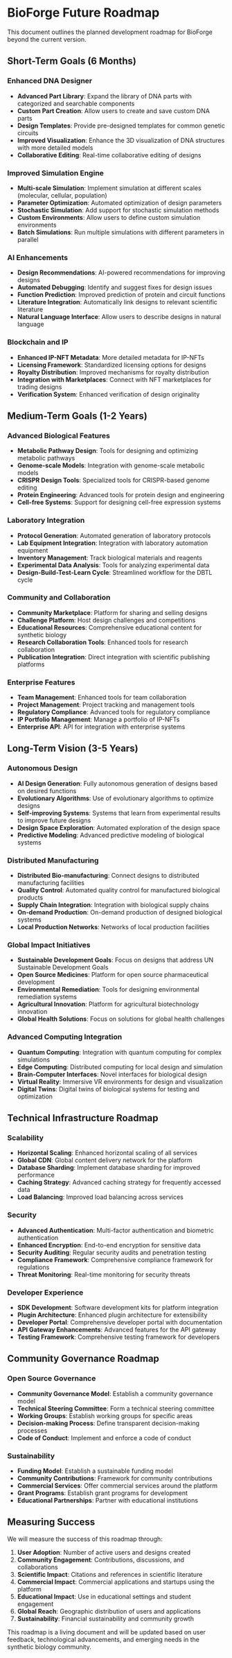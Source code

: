 # BioForge Future Roadmap

This document outlines the planned development roadmap for BioForge beyond the current version.

## Short-Term Goals (6 Months)

### Enhanced DNA Designer

- **Advanced Part Library**: Expand the library of DNA parts with categorized and searchable components
- **Custom Part Creation**: Allow users to create and save custom DNA parts
- **Design Templates**: Provide pre-designed templates for common genetic circuits
- **Improved Visualization**: Enhance the 3D visualization of DNA structures with more detailed models
- **Collaborative Editing**: Real-time collaborative editing of designs

### Improved Simulation Engine

- **Multi-scale Simulation**: Implement simulation at different scales (molecular, cellular, population)
- **Parameter Optimization**: Automated optimization of design parameters
- **Stochastic Simulation**: Add support for stochastic simulation methods
- **Custom Environments**: Allow users to define custom simulation environments
- **Batch Simulations**: Run multiple simulations with different parameters in parallel

### AI Enhancements

- **Design Recommendations**: AI-powered recommendations for improving designs
- **Automated Debugging**: Identify and suggest fixes for design issues
- **Function Prediction**: Improved prediction of protein and circuit functions
- **Literature Integration**: Automatically link designs to relevant scientific literature
- **Natural Language Interface**: Allow users to describe designs in natural language

### Blockchain and IP

- **Enhanced IP-NFT Metadata**: More detailed metadata for IP-NFTs
- **Licensing Framework**: Standardized licensing options for designs
- **Royalty Distribution**: Improved mechanisms for royalty distribution
- **Integration with Marketplaces**: Connect with NFT marketplaces for trading designs
- **Verification System**: Enhanced verification of design originality

## Medium-Term Goals (1-2 Years)

### Advanced Biological Features

- **Metabolic Pathway Design**: Tools for designing and optimizing metabolic pathways
- **Genome-scale Models**: Integration with genome-scale metabolic models
- **CRISPR Design Tools**: Specialized tools for CRISPR-based genome editing
- **Protein Engineering**: Advanced tools for protein design and engineering
- **Cell-free Systems**: Support for designing cell-free expression systems

### Laboratory Integration

- **Protocol Generation**: Automated generation of laboratory protocols
- **Lab Equipment Integration**: Integration with laboratory automation equipment
- **Inventory Management**: Track biological materials and reagents
- **Experimental Data Analysis**: Tools for analyzing experimental data
- **Design-Build-Test-Learn Cycle**: Streamlined workflow for the DBTL cycle

### Community and Collaboration

- **Community Marketplace**: Platform for sharing and selling designs
- **Challenge Platform**: Host design challenges and competitions
- **Educational Resources**: Comprehensive educational content for synthetic biology
- **Research Collaboration Tools**: Enhanced tools for research collaboration
- **Publication Integration**: Direct integration with scientific publishing platforms

### Enterprise Features

- **Team Management**: Enhanced tools for team collaboration
- **Project Management**: Project tracking and management tools
- **Regulatory Compliance**: Advanced tools for regulatory compliance
- **IP Portfolio Management**: Manage a portfolio of IP-NFTs
- **Enterprise API**: API for integration with enterprise systems

## Long-Term Vision (3-5 Years)

### Autonomous Design

- **AI Design Generation**: Fully autonomous generation of designs based on desired functions
- **Evolutionary Algorithms**: Use of evolutionary algorithms to optimize designs
- **Self-improving Systems**: Systems that learn from experimental results to improve future designs
- **Design Space Exploration**: Automated exploration of the design space
- **Predictive Modeling**: Advanced predictive modeling of biological systems

### Distributed Manufacturing

- **Distributed Bio-manufacturing**: Connect designs to distributed manufacturing facilities
- **Quality Control**: Automated quality control for manufactured biological products
- **Supply Chain Integration**: Integration with biological supply chains
- **On-demand Production**: On-demand production of designed biological systems
- **Local Production Networks**: Networks of local production facilities

### Global Impact Initiatives

- **Sustainable Development Goals**: Focus on designs that address UN Sustainable Development Goals
- **Open Source Medicines**: Platform for open source pharmaceutical development
- **Environmental Remediation**: Tools for designing environmental remediation systems
- **Agricultural Innovation**: Platform for agricultural biotechnology innovation
- **Global Health Solutions**: Focus on solutions for global health challenges

### Advanced Computing Integration

- **Quantum Computing**: Integration with quantum computing for complex simulations
- **Edge Computing**: Distributed computing for local design and simulation
- **Brain-Computer Interfaces**: Novel interfaces for biological design
- **Virtual Reality**: Immersive VR environments for design and visualization
- **Digital Twins**: Digital twins of biological systems for testing and optimization

## Technical Infrastructure Roadmap

### Scalability

- **Horizontal Scaling**: Enhanced horizontal scaling of all services
- **Global CDN**: Global content delivery network for the platform
- **Database Sharding**: Implement database sharding for improved performance
- **Caching Strategy**: Advanced caching strategy for frequently accessed data
- **Load Balancing**: Improved load balancing across services

### Security

- **Advanced Authentication**: Multi-factor authentication and biometric authentication
- **Enhanced Encryption**: End-to-end encryption for sensitive data
- **Security Auditing**: Regular security audits and penetration testing
- **Compliance Framework**: Comprehensive compliance framework for regulations
- **Threat Monitoring**: Real-time monitoring for security threats

### Developer Experience

- **SDK Development**: Software development kits for platform integration
- **Plugin Architecture**: Enhanced plugin architecture for extensibility
- **Developer Portal**: Comprehensive developer portal with documentation
- **API Gateway Enhancements**: Advanced features for the API gateway
- **Testing Framework**: Comprehensive testing framework for developers

## Community Governance Roadmap

### Open Source Governance

- **Community Governance Model**: Establish a community governance model
- **Technical Steering Committee**: Form a technical steering committee
- **Working Groups**: Establish working groups for specific areas
- **Decision-making Process**: Define transparent decision-making processes
- **Code of Conduct**: Implement and enforce a code of conduct

### Sustainability

- **Funding Model**: Establish a sustainable funding model
- **Community Contributions**: Framework for community contributions
- **Commercial Services**: Offer commercial services around the platform
- **Grant Programs**: Establish grant programs for development
- **Educational Partnerships**: Partner with educational institutions

## Measuring Success

We will measure the success of this roadmap through:

1. **User Adoption**: Number of active users and designs created
2. **Community Engagement**: Contributions, discussions, and collaborations
3. **Scientific Impact**: Citations and references in scientific literature
4. **Commercial Impact**: Commercial applications and startups using the platform
5. **Educational Impact**: Use in educational settings and student engagement
6. **Global Reach**: Geographic distribution of users and applications
7. **Sustainability**: Financial sustainability and community growth

This roadmap is a living document and will be updated based on user feedback, technological advancements, and emerging needs in the synthetic biology community.
